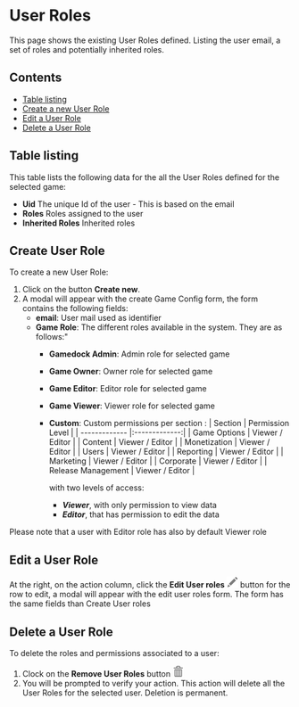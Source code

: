 # User Roles

This page shows the existing User Roles defined. Listing the user email, a set of roles and potentially inherited roles.


## Contents
- [Table listing](#table-listing)
- [Create a new User Role](#create-a-new-user-role)
- [Edit a User Role](#edit-a-user-role)
- [Delete a User Role](#delete-a-user-role)


## Table listing

This table lists the following data for the all the User Roles defined for the selected game:

- **Uid** The unique Id of the user - This is based on the email
- **Roles** Roles assigned to the user
- **Inherited Roles** Inherited roles

## Create User Role

To create a new User Role:

1. Click on the button **Create new**.
2. A modal will appear with the create Game Config form, the form contains the following fields:
    - **email**: User mail used as identifier
    - **Game Role**: The different roles available in the system. They are as follows:"
      - **Gamedock Admin**: Admin role for selected game
      - **Game Owner**: Owner role for selected game
      - **Game Editor**: Editor role for selected game
      - **Game Viewer**: Viewer role for selected game
      - **Custom**: Custom permissions per section :
        | Section | Permission Level |
        | ------------- |:-------------:|
        | Game Options      |  Viewer / Editor      |
        | Content      |  Viewer / Editor      |
        | Monetization      |  Viewer / Editor     |
        | Users     | Viewer / Editor     |
        | Reporting      | Viewer / Editor     |
        | Marketing      | Viewer / Editor     |
        | Corporate      | Viewer / Editor     |
        | Release Management | Viewer / Editor     |
        
        with two levels of access: 
        - ***Viewer***, with only permission to view data
        - ***Editor***, that has permission to edit the data

Please note that a user with Editor role has also by default Viewer role

## Edit a User Role

At the right, on the action column, click the **Edit User roles** ![pencil](https://github.com/azerion/gamedock-sdk/raw/master/docs/console/_images/pencil.png) button for the row to edit, a modal will appear with the edit user roles form. The form has the same fields than Create User roles

## Delete a User Role

To delete the roles and permissions associated to a user:
1. Clock on the **Remove User Roles** button ![trash](https://github.com/azerion/gamedock-sdk/raw/master/docs/console/_images/trash.png) 
2. You will be prompted to verify your action.
This action will delete all the User Roles for the selected user. Deletion is permanent.
